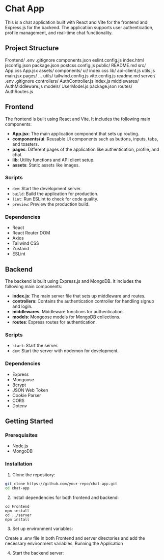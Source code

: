 # Chat App

This is a chat application built with React and Vite for the frontend and Express.js for the backend. The application supports user authentication, profile management, and real-time chat functionality.

## Project Structure
Frontend/ .env .gitignore components.json eslint.config.js index.html jsconfig.json package.json postcss.config.js public/ README.md src/ App.css App.jsx assets/ components/ ui/ index.css lib/ api-client.js utils.js main.jsx pages/ ... utils/ tailwind.config.js vite.config.js readme.md server/ .env .gitignore controllers/ AuthController.js index.js middlewares/ AuthMiddleware.js models/ UserModel.js package.json routes/ AuthRoutes.js
## Frontend

The frontend is built using React and Vite. It includes the following main components:

- **App.jsx**: The main application component that sets up routing.
- **components/ui**: Reusable UI components such as buttons, inputs, tabs, and toasters.
- **pages**: Different pages of the application like authentication, profile, and chat.
- **lib**: Utility functions and API client setup.
- **assets**: Static assets like images.

### Scripts

- `dev`: Start the development server.
- `build`: Build the application for production.
- `lint`: Run ESLint to check for code quality.
- `preview`: Preview the production build.

### Dependencies

- React
- React Router DOM
- Axios
- Tailwind CSS
- Zustand
- ESLint

## Backend

The backend is built using Express.js and MongoDB. It includes the following main components:

- **index.js**: The main server file that sets up middleware and routes.
- **controllers**: Contains the authentication controller for handling signup and login.
- **middlewares**: Middleware functions for authentication.
- **models**: Mongoose models for MongoDB collections.
- **routes**: Express routes for authentication.

### Scripts

- `start`: Start the server.
- `dev`: Start the server with nodemon for development.

### Dependencies

- Express
- Mongoose
- Bcrypt
- JSON Web Token
- Cookie Parser
- CORS
- Dotenv

## Getting Started

### Prerequisites

- Node.js
- MongoDB

### Installation

1. Clone the repository:

```sh
git clone https://github.com/your-repo/chat-app.git
cd chat-app
```

2. Install dependencies for both frontend and backend:
```
cd Frontend
npm install
cd ../server
npm install
```

3. Set up environment variables:

Create a .env file in both Frontend and server directories and add the necessary environment variables.
Running the Application



4. Start the backend server:

